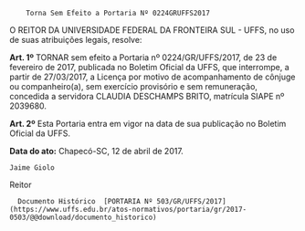         Torna Sem Efeito a Portaria Nº 0224GRUFFS2017  

O REITOR DA UNIVERSIDADE FEDERAL DA FRONTEIRA SUL - UFFS, no uso de suas atribuições legais, resolve:

  

 **Art. 1º** TORNAR sem efeito a Portaria nº 0224/GR/UFFS/2017, de 23 de fevereiro de 2017, publicada no Boletim Oficial da UFFS, que interrompe, a partir de 27/03/2017, a Licença por motivo de acompanhamento de cônjuge ou companheiro(a), sem exercício provisório e sem remuneração, concedida a servidora CLAUDIA DESCHAMPS BRITO, matrícula SIAPE nº 2039680.

  

 **Art. 2º** Esta Portaria entra em vigor na data de sua publicação no Boletim Oficial da UFFS.

  

   **Data do ato:** Chapecó-SC, 12 de abril de 2017.   
 

    Jaime Giolo   
 Reitor 

      Documento Histórico  [PORTARIA Nº 503/GR/UFFS/2017](https://www.uffs.edu.br/atos-normativos/portaria/gr/2017-0503/@@download/documento_historico)     
      